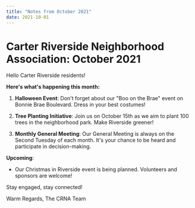 ```yaml
---
title: "Notes from October 2021"
date: 2021-10-01
---
```


# Carter Riverside Neighborhood Association: October 2021

Hello Carter Riverside residents!

**Here's what's happening this month:**

1. **Halloween Event**: Don't forget about our "Boo on the Brae" event on Bonnie Brae Boulevard. Dress in your best costumes!

2. **Tree Planting Initiative**: Join us on October 15th as we aim to plant 100 trees in the neighborhood park. Make Riverside greener!

3. **Monthly General Meeting**: Our General Meeting is always on the Second Tuesday of each month. It's your chance to be heard and participate in decision-making.

**Upcoming**:

- Our Christmas in Riverside event is being planned. Volunteers and sponsors are welcome!

Stay engaged, stay connected!

Warm Regards,
The CRNA Team
